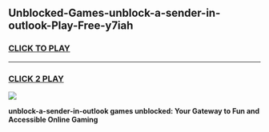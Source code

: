 
## Unblocked-Games-unblock-a-sender-in-outlook-Play-Free-y7iah
<h3>
<a href="https://premium76.site?title=unblock-a-sender-in-outlook&ref=18A1">CLICK TO PLAY</a></h3>
<hr>

<h3>
<a href="https://premium76.site?title=unblock-a-sender-in-outlook&ref=18A1">CLICK 2 PLAY</a>
  
</h3>

<a href="https://premium76.site?title=unblock-a-sender-in-outlook&ref=18A1"><img src="https://clearcache.store/games.png"></a>


**unblock-a-sender-in-outlook games unblocked: Your Gateway to Fun and Accessible Online Gaming**
